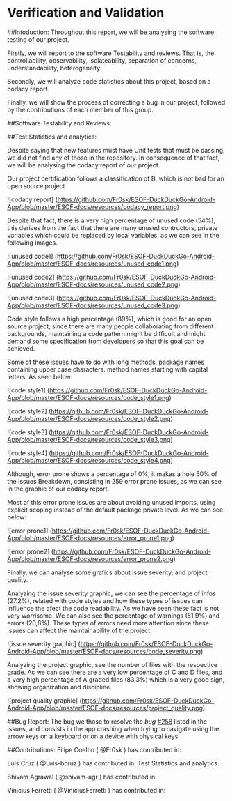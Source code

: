 # Verification and Validation

##Intoduction:
Throughout this report, we will be analysing the software testing of our project.

Firstly, we will report to the software Testability and reviews. That is, the controllability, observability, isolateability, separation of concerns, understandability, heterogeneity.

Secondly, we will analyze code statistics about this project, based on a codacy report.

Finally, we will show the process of correcting a bug in our project, followed by the contributions of each member of this group.

##Software Testability and Reviews:


##Test Statistics and analytics:

Despite saying that new features must have Unit tests that must be passing, we did not find any of those in the repository.
In consequence of that fact, we will be analysing the codacy report of our project.

Our project certification follows a classification of B, which is not bad for an open source project.

![codacy report] (https://github.com/Fr0sk/ESOF-DuckDuckGo-Android-App/blob/master/ESOF-docs/resources/codacy_report.png)

Despite that fact, there is a very high percentage of unused code (54%), this derives from the fact that there are many unused contructors, private variables which could be replaced by local variables, as we can see in the following images.

![unused code1] (https://github.com/Fr0sk/ESOF-DuckDuckGo-Android-App/blob/master/ESOF-docs/resources/unused_code1.png)

![unused code2] (https://github.com/Fr0sk/ESOF-DuckDuckGo-Android-App/blob/master/ESOF-docs/resources/unused_code2.png)

![unused code3] (https://github.com/Fr0sk/ESOF-DuckDuckGo-Android-App/blob/master/ESOF-docs/resources/unused_code3.png)

Code style follows a high percentage (89%), which is good for an open source project, since there are many people collaborating from different backgrounds, maintaining a code pattern might be difficult and might demand some specification from developers so that this goal can be achieved.

Some of these issues have to do with long methods, package names containing upper case characters. method names starting with capital letters. As seen below:

![code style1] (https://github.com/Fr0sk/ESOF-DuckDuckGo-Android-App/blob/master/ESOF-docs/resources/code_style1.png)

![code style2] (https://github.com/Fr0sk/ESOF-DuckDuckGo-Android-App/blob/master/ESOF-docs/resources/code_style2.png)

![code style3] (https://github.com/Fr0sk/ESOF-DuckDuckGo-Android-App/blob/master/ESOF-docs/resources/code_style3.png)

![code style4] (https://github.com/Fr0sk/ESOF-DuckDuckGo-Android-App/blob/master/ESOF-docs/resources/code_style4.png)

Although, error prone shows a percentage of 0%, it makes a hole 50% of the Issues Breakdown, consisting in 259 error prone issues, as we can see in the graphic of our codacy report.

Most of this error prone issues are about avoiding unused imports, using explicit scoping instead of the default package private level. As we can see below:

![error prone1] (https://github.com/Fr0sk/ESOF-DuckDuckGo-Android-App/blob/master/ESOF-docs/resources/error_prone1.png)

![error prone2] (https://github.com/Fr0sk/ESOF-DuckDuckGo-Android-App/blob/master/ESOF-docs/resources/error_prone2.png)

Finally, we can analyse some grafics about issue severity, and project quality.

Analyzing the issue severity graphic, we can see the percentage of infos (27.2%), related with code styles and how these types of issues can influence the afect the code readability. As we have seen these fact is not very worrisome. We can also see the percentage of warnings (51,9%) and errors (20,8%). These types of errors need more attention since these issues can affect the maintainability of the project.

![issue severity graphic] (https://github.com/Fr0sk/ESOF-DuckDuckGo-Android-App/blob/master/ESOF-docs/resources/code_severity.png)

Analyzing the project graphic, see the number of files with the respective grade. As we can see there are a very low percentage of C and D files, and a very high percentage of A graded files (83,3%) which is a very good sign, showing organization and discipline.

![project quality graphic] (https://github.com/Fr0sk/ESOF-DuckDuckGo-Android-App/blob/master/ESOF-docs/resources/project_quality.png)

##Bug Report:
The bug we those to resolve the *bug* [#258](https://github.com/duckduckgo/android/issues/258) listed in the issues, and consists in the app crashing when trying to navigate using the arrow keys on a keyboard or on a device with physical keys.

##Contributions:
Filipe Coelho ( @Fr0sk ) has contributed in:

Luís Cruz ( @Luis-bcruz ) has contributed in:
Test Statistics and analytics.

Shivam Agrawal ( @shivam-agr ) has contributed in:

Vinicius Ferretti ( @ViniciusFerretti ) has contributed in:
